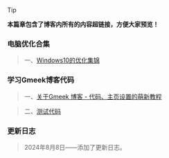 > [!TIP]
> **本篇章包含了博客内所有的内容超链接，方便大家预览！**

### 电脑优化合集

>  一、[Windows10的优化集锦](https://diyingisader.github.io/zang_diying.github.io/post/dian-nao-you-hua--Windows10-de-you-hua-ji-jin.html)
> 

### 学习Gmeek博客代码

>  一、[关于Gmeek 博客 - 代码、主页设置的萌新教程](https://diyingisader.github.io/zang_diying.github.io/post/guan-yu-Gmeek%20-bo-ke-%20-%20-dai-ma-%E3%80%81-zhu-ye-she-zhi-de-meng-xin-jiao-cheng.html)

> 二、[测试代码](https://diyingisader.github.io/zang_diying.github.io/post/ce-shi-dai-ma.html)

### 更新日志

> 2024年8月8日——添加了更新日志。
